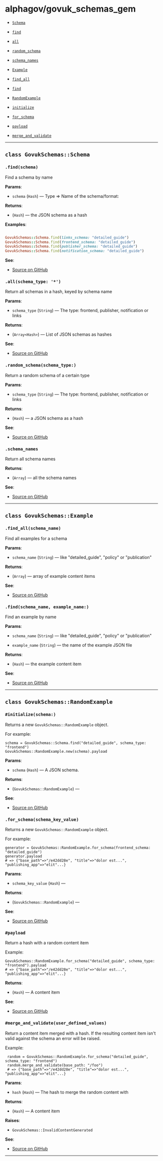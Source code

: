 # alphagov/govuk_schemas_gem

- [`Schema`](#class-govukschemasschema)
 - [`find`](#findschema)
 - [`all`](#allschema_type-)
 - [`random_schema`](#random_schemaschema_type)
 - [`schema_names`](#schema_names)

- [`Example`](#class-govukschemasexample)
 - [`find_all`](#find_allschema_name)
 - [`find`](#findschema_name-example_name)

- [`RandomExample`](#class-govukschemasrandomexample)
 - [`initialize`](#initializeschema)
 - [`for_schema`](#for_schemaschema_key_value)
 - [`payload`](#payload)
 - [`merge_and_validate`](#merge_and_validateuser_defined_values)

---

## `class GovukSchemas::Schema`


### `.find(schema)`

Find a schema by name

**Params**:

- `schema` (`Hash`) — Type => Name of the schema/format:
  

**Returns**:

- (`Hash`) — the JSON schema as a hash

**Examples**:

```ruby

GovukSchemas::Schema.find(links_schema: "detailed_guide")
GovukSchemas::Schema.find(frontend_schema: "detailed_guide")
GovukSchemas::Schema.find(publisher_schema: "detailed_guide")
GovukSchemas::Schema.find(notification_schema: "detailed_guide")
```

**See**:
- [Source on GitHub](https://github.com/alphagov/govuk_schemas_gem/blob/master/lib/govuk_schemas/schema.rb#L13)

### `.all(schema_type: '*')`

Return all schemas in a hash, keyed by schema name

**Params**:

- `schema_type` (`String`) — The type: frontend, publisher, notification or links
  

**Returns**:

- (`Array<Hash>`) — List of JSON schemas as hashes


**See**:
- [Source on GitHub](https://github.com/alphagov/govuk_schemas_gem/blob/master/lib/govuk_schemas/schema.rb#L22)

### `.random_schema(schema_type:)`

Return a random schema of a certain type

**Params**:

- `schema_type` (`String`) — The type: frontend, publisher, notification or links
  

**Returns**:

- (`Hash`) — a JSON schema as a hash


**See**:
- [Source on GitHub](https://github.com/alphagov/govuk_schemas_gem/blob/master/lib/govuk_schemas/schema.rb#L34)

### `.schema_names`

Return all schema names

**Returns**:

- (`Array`) — all the schema names


**See**:
- [Source on GitHub](https://github.com/alphagov/govuk_schemas_gem/blob/master/lib/govuk_schemas/schema.rb#L41)

---

## `class GovukSchemas::Example`


### `.find_all(schema_name)`

Find all examples for a schema

**Params**:

- `schema_name` (`String`) — like "detailed_guide", "policy" or "publication"
  

**Returns**:

- (`Array`) — array of example content items


**See**:
- [Source on GitHub](https://github.com/alphagov/govuk_schemas_gem/blob/master/lib/govuk_schemas/example.rb#L7)

### `.find(schema_name, example_name:)`

Find an example by name

**Params**:

- `schema_name` (`String`) — like "detailed_guide", "policy" or "publication"
  

- `example_name` (`String`) — the name of the example JSON file
  

**Returns**:

- (`Hash`) — the example content item


**See**:
- [Source on GitHub](https://github.com/alphagov/govuk_schemas_gem/blob/master/lib/govuk_schemas/example.rb#L19)

---

## `class GovukSchemas::RandomExample`


### `#initialize(schema:)`

Returns a new `GovukSchemas::RandomExample` object.

For example:

    schema = GovukSchemas::Schema.find("detailed_guide", schema_type: "frontend")
    GovukSchemas::RandomExample.new(schema).payload

**Params**:

- `schema` (`Hash`) — A JSON schema.
  

**Returns**:

- (`GovukSchemas::RandomExample`) — 


**See**:
- [Source on GitHub](https://github.com/alphagov/govuk_schemas_gem/blob/master/lib/govuk_schemas/random_example.rb#L17)

### `.for_schema(schema_key_value)`

Returns a new `GovukSchemas::RandomExample` object.

For example:

    generator = GovukSchemas::RandomExample.for_schema(frontend_schema: "detailed_guide")
    generator.payload
    # => {"base_path"=>"/e42dd28e", "title"=>"dolor est...", "publishing_app"=>"elit"...}

**Params**:

- `schema_key_value` (`Hash`) — 
  

**Returns**:

- (`GovukSchemas::RandomExample`) — 


**See**:
- [Source on GitHub](https://github.com/alphagov/govuk_schemas_gem/blob/master/lib/govuk_schemas/random_example.rb#L32)

### `#payload`

Return a hash with a random content item

Example:

    GovukSchemas::RandomExample.for_schema("detailed_guide", schema_type: "frontend").payload
    # => {"base_path"=>"/e42dd28e", "title"=>"dolor est...", "publishing_app"=>"elit"...}

**Returns**:

- (`Hash`) — A content item


**See**:
- [Source on GitHub](https://github.com/alphagov/govuk_schemas_gem/blob/master/lib/govuk_schemas/random_example.rb#L45)

### `#merge_and_validate(user_defined_values)`

Return a content item merged with a hash. If the resulting content item
isn't valid against the schema an error will be raised.

Example:

     random = GovukSchemas::RandomExample.for_schema("detailed_guide", schema_type: "frontend")
     random.merge_and_validate(base_path: "/foo")
     # => {"base_path"=>"/e42dd28e", "title"=>"dolor est...", "publishing_app"=>"elit"...}

**Params**:

- `hash` (`Hash`) — The hash to merge the random content with
  

**Returns**:

- (`Hash`) — A content item

**Raises**:

- `GovukSchemas::InvalidContentGenerated` 

**See**:
- [Source on GitHub](https://github.com/alphagov/govuk_schemas_gem/blob/master/lib/govuk_schemas/random_example.rb#L68)

---

